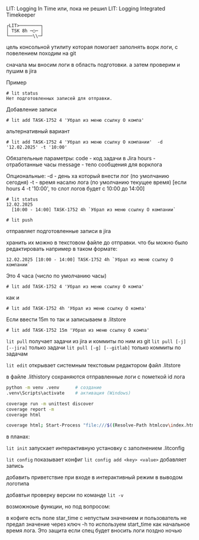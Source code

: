 LIT: Logging In Time
или, пока не решил
LIT: Logging Integrated Timekeeper
```
┌LIT>────────┐
│ TSK 8h ─○─ │ 
└─────────\\─┘
```

цель консольной утилиту которая помогает заполнять ворк логи, с повелением походим на git

сначала мы вносим логи в область подготовки. а затем проверим и пушим в jira 

Пример
```
# lit status 
Нет подготовленных записей для отправки.
```
Добавление записи 
```
# lit add TASK-1752 4 'Убрал из меню ссылку О компа' 
```
альтернативный вариант 
```
# lit add TASK-1752 4 'Убрал из меню ссылку О компании'  -d '12.02.2025' -t '10:00' 
```
Обязательные параметры:
code - код задачи в Jira
hours - отработанные часы 
message - тело сообщения для ворклога

Опциональные:
-d - день ха который внести лог (по умолчанию сегодня)
-t - время насалю лога (по умолчанию текущее время) [если hours 4 -t '10:00', то слот логов будет с 10:00 до 14:00]

```
# lit status 
12.02.2025
  [10:00 - 14:00] TASK-1752 4h `Убрал из меню ссылку О компании`
```

```
# lit push
```
отправляет подготовленные записи в jira 

хранить их можно в текстовом файле до отправки. что бы можно было редактировать
например в таком формате:
```
12.02.2025 [10:00 - 14:00] TASK-1752 4h `Убрал из меню ссылку О компании`
```

Это 4 часа (число по умолчанию часы) 
```
# lit add TASK-1752 4 'Убрал из меню ссылку О компа' 
```
как и 
```
# lit add TASK-1752 4h 'Убрал из меню ссылку О компа' 
``` 
Если ввести 15m то так и записываем в .litstore 
```
# lit add TASK-1752 15m 'Убрал из меню ссылку О компа' 
```

`lit pull` получает задачи из jira и коммиты по ним из git
`lit pull [-j] [--jira]` только задачи 
`lit pull [-g] [--gitlab]` только коммиты по задачам 


`lit edit` открывает системным текстовым редактором файл .litstore


в файле .lithistory сохраняются отправленные логи с пометкой id лога 



```bash
python -m venv .venv      # создание
.venv\Scripts\activate    # активация (Windows)
```


```bash
coverage run -m unittest discover
coverage report -m
coverage html
```
```bash
coverage html; Start-Process "file:///$((Resolve-Path htmlcov\index.html).Path)"
```

в планах:

`lit init` запускает интерактивную установку с заполнением .litconfig

`lit config` показывает конфиг
`lit config add <key> <value>` добавляет запись 


добавить приветствие при входе в интерактивный режим в выводом логотипа

добавтьи проверку версии по команде `lit -v` 

возможноые функции, но под вопросом:

в кофиге есть поле star_time с непустым значением и пользователь не предал значение через ключ -h 
то используем start_time как начальное время лога. Это защита если спец будет вносить логи поздно ночью
